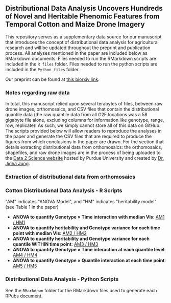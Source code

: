 ## Distributional Data Analysis Uncovers Hundreds of Novel and Heritable Phenomic Features from Temporal Cotton and Maize Drone Imagery

This repository serves as a supplementary data source for our manuscript that introduces the concept of distributional data analysis for agricultural research and will be updated throughout the preprint and publication process.
All analyses mentioned in the paper are included below as RMarkdown documents. Files needed to run the RMarkdown scripts are included in the `R files` folder. Files needed to run the python scripts are included in the `Python files` folder.

Our preprint can be found at [this biorxiv link](https://insert_link_here).

### Notes regarding raw data
In total, this manuscript relied upon several terabytes of files, between raw drone images, orthomosaics, and CSV files that contain the distributional quantile data (the raw quantile data from all G2F locations was a 58 gigabyte file alone, excluding columns for information like genotype, range, row, replicate)! As such, we simply cannot store all of this data on GitHub. The scripts provided below will allow readers to reproduce the analyses in the paper and generate the CSV files that are required to produce the figures from which conclusions in the paper are drawn. For the section that details extracting distributional data from orthomosaics: the orthomosaics, shapefiles, and raw drone images are in the process of being uploaded to the [Data 2 Science website](https://ps2.d2s.org/) hosted by Purdue University and created by [Dr. Jinha Jung](https://engineering.purdue.edu/CCE/People/ptProfile?resource_id=222078).

### Extraction of distributional data from orthomosaics

### Cotton Distributional Data Analysis - R Scripts
"AM" indicates "ANOVA Model", and "HM" indicates "heritability model" (see Table 1 in the paper)
- $\textbf{ANOVA to quantify Genotype × Time interaction with median VIs}$: [AM1 / HM1](https://rpubs.com/ajdesalvio/cotton_maize_anova1)
- $\textbf{ANOVA to quantify heritability and Genotype variance for each time point with median VIs}$: [AM2 / HM2](https://rpubs.com/ajdesalvio/cotton_maize_anova2)
- $\textbf{ANOVA to quantify heritability and Genotype variance for each quantile WITHIN time point}$: [AM3 / HM3](https://rpubs.com/ajdesalvio/cotton_maize_anova3)
- $\textbf{ANOVA to quantify Genotype × Time interaction at each quantile level}$: [AM4 / HM4](https://rpubs.com/ajdesalvio/cotton_maize_anova4)
- $\textbf{ANOVA to quantify Genotype × Quantile interaction at each time point}$: [AM5 / HM5](https://rpubs.com/ajdesalvio/cotton_maize_anova5)

### Distributional Data Analysis - Python Scripts

See the `RMarkdown` folder for the RMarkdown files used to generate each RPubs document.
